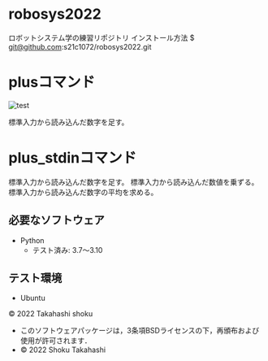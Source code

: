 # robosys2022
ロボットシステム学の練習リポジトリ
インストール方法
$ git@github.com:s21c1072/robosys2022.git
# plusコマンド
![test](https://github.com/s21c1072/robosys2022/actions/workflows/test.yml/badge.svg)

標準入力から読み込んだ数字を足す。

# plus_stdinコマンド

標準入力から読み込んだ数字を足す。 
標準入力から読み込んだ数値を乗ずる。 
標準入力から読み込んだ数字の平均を求める。

## 必要なソフトウェア
* Python
  * テスト済み: 3.7〜3.10

## テスト環境
* Ubuntu

© 2022 Takahashi shoku
 * このソフトウェアパッケージは，3条項BSDライセンスの下，再頒布および使用が許可されます．
  * © 2022 Shoku Takahashi
